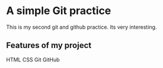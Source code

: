 # A simple Git practice
This is my second git and github practice. Its very interesting.
## Features of my project
HTML
CSS
Git
GitHub